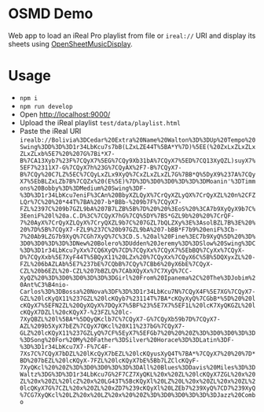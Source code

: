 # OSMD Demo

Web app to load an iReal Pro playlist from file or `ireal://` URI and display its sheets using [OpenSheetMusicDisplay](https://opensheetmusicdisplay.github.io/).

# Usage

- `npm i`
- `npm run develop`
- Open [http://localhost:9000/](http://localhost:9000/)
- Upload the iReal playlist `test/data/playlist.html`
- Paste the iReal URI `irealb://Bolivia%3DCedar%20Extra%20Name%20Walton%3D%3DUp%20Tempo%20Swing%3DD%3D%3D1r34LbKcu7s7bB(LZxLZE44T%5BA*Y%7D)%5EE(%20ZxLxZLxZLxZLxZLxb%5E7%20%207G%7Bi*X7-B%7CA13Xyb7%23F%7CQyX7%5EG%7CQy9Xb31bA%7CQyX7%5ED%7CQ13XyQZL)suyX7%5EF7%2311X7-G%7CQyX7h%23G%7CQyAX%2F7-B%7CQyX7-B%7CQy%20C7LZ%5EC%7CQyLxZLx9XyQ%7CxZLxZLxZL7G%7BB*Q%5DyX9%237A%7CQyX7%5EbBLZxLZb7B%7CQZx%20(E%5E)%7D%3D%3D0%3D0%3D%3D%3DMoanin'%3DTimmons%20Bobby%3D%3DMedium%20Swing%3DF-%3D%3D1r34LbKcu7eniF%3CAn%20BbyXZLQyX%7CrQyXZLyQX%7CrQyXZL%20n%2CFZLQr%7C%20%20*44T%7BA%207-b*BBb-%209b7F%7CQyX7-FZL%2397C%209b7GZL9bA%207B7LZB%5B%7D%20%20%3EoS%20%3CA7b9XyQyX9b7C%3EeniF%20l%20a.C.D%3C%7CQyX7hG%7CQ%5DY%7BS*GZL9b%20%20%7CrQF-7%20AyX%7CrQyXZLQyX%7CryQXZL9b7C%207GZL7bQLZXy%3E%3AsolBZL7B%3E%20%20%7D%5B%7CQyX7-FZL9%237C%20b97GZL9bA%207-bBB*F7b9%20eniF%3Cb-7%20Ab9LZG7b9XyQ%7CGh7XyQ%7C%3CD.S.%20al%20Fine%3EC7b9XyQ%5D%20%3D%3D0%3D0%3D%3D%3DNew%20Bolero%3DUdden%20Jeremy%3D%3DSlow%20Swing%3DC%3D%3D1r34LbKcu7yXx%7CQ6XyQ%7CD%7CQyXx%7CQyX7%5EbBQ%7CyXx%7CQyX-D%7CQyXxb%5E7XyF44T%5BQyX11%20LZx%20%7CQyXx%7CQyX6C%5B%5DQXyxZL%20-FZL%206bAZLAb%5E7%237bE%7CQbB%7CQy%7CBb6%20yX6bE%7CQyX-CZL%20b6EZL%20-CZL%207bBZLQ%7CAbXQyXx%7C7XyQ%7CC-XyQZ%20%3D%3D0%3D0%3D%3D%3DGirl%20From%20Ipanema%2C%20The%3DJobim%20Ant%C3%B4nio-Carlos%3D%3DBossa%20Nova%3DF%3D%3D1r34LbKcu7N%7CQyX4F%5E7XG%7CQyX7-GZL%20lcKyQX11%237GZL%20lcKQyb7%23114T%7BA*cKQyXyQ%7CGbB*%5D%20%20lcKQyX7%5EFN2ZL%20QyXQyX%7DQyX7%5BF%23%5E7X7%5EF1L%20lcK7XyQKGZL%20lcKQyX7DZLl%20cKQyX7-%23FZL%20lc-7XyQBZL%20l%5BA*%5DQyQKclb7C%7CQyX7-G%7CQyXb59b7D%7CQyX7-AZL%209b5XyX7bEZ%7CQyX7QKcl%20X11%237bG%7CQyX7-GLZ%20lcKQyX11%237GZLyQ%7CF%5EyX7%5EFGb7%20%20%20Z%3D%3D0%3D0%3D%3D%3DSong%20For%20My%20Father%3DSilver%20Horace%3D%3DLatin%3DF-%3D%3D1r34LbKcu7X7-F%7C4F-7Xs7C%7CQyX7bDZL%20lKcQyX7bEZL%20lcKQyusXyQ4T%7BA*%7CQyX7%20%20%7D*BD%207bEZL%20lcKQyX-7FZL%20lcKQyX7bE%5Bb7LZClcKQyF-7XyQKcl%20%20Z%3D%3D0%3D0%3D%3D%3DAll%20Blues%3DDavis%20Miles%3D%3DWaltz%3DG%3D%3D1r34LbKcu7G%2F7CZ7XyQKL%20x%20ZL%20lcKQyX7ZGL%20x%20ZL%20x%20ZL%20lcZ%20x%20LG43T%5BcKQyXl%20LZ%20L%20x%20ZL%20x%20ZL%20lcQKyX7G%7CZL%20x%20ZL%20xZD7%239cKQyXl%20LZEb7%239XyQ%7CD7%239XyQ%7CG7XyQKcl%20LZ%20x%20LZ%20x%20%20Z%3D%3D0%3D0%3D%3D%3DJazz%20Combo`
